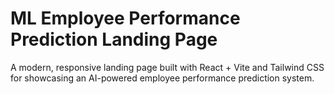# ML Employee Performance Prediction Landing Page

A modern, responsive landing page built with React + Vite and Tailwind CSS for showcasing an AI-powered employee performance prediction system.

